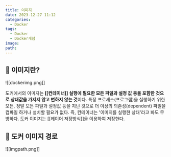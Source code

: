 ```yaml
---
title: 이미지
date: 2023-12-27 11:12
categories:
  - Docker
tags:
  - Docker
  - Docker개념
image: 
path:
---
```

## 🌈 이미지란?
![[dockerimg.png]]

도커에서의 이미지는 **[[컨테이너]] 실행에 필요한 모든 파일과 설정 값 등을 포함한 것으로 상태값을 가지지 않고 변하지 않는 것**이다. 특정 프로세스(프로그램)을 실행하기 위한 모든, 정말 모든 파일과 설정값 등을 지닌 것으로 더 이상의 의존성(dependent) 파일을 컴파일 하거나 설치할 필요가 없다. 즉, 컨테이너는 '이미지를 실행한 상태'라고 봐도 무방하다. 도커 이미지는 [[레이어 저장방식]]을 이용하여 저장한다.

## 🌈 도커 이미지 경로
![[imgpath.png]]